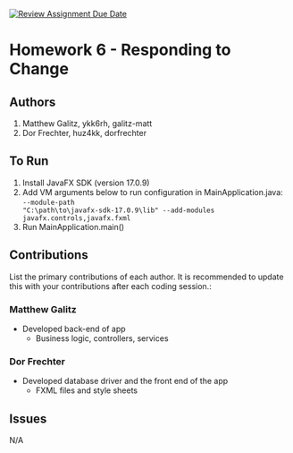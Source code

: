 [![Review Assignment Due Date](https://classroom.github.com/assets/deadline-readme-button-24ddc0f5d75046c5622901739e7c5dd533143b0c8e959d652212380cedb1ea36.svg)](https://classroom.github.com/a/DC1SF4uZ)
# Homework 6 - Responding to Change

## Authors
1) Matthew Galitz, ykk6rh, galitz-matt
2) Dor Frechter, huz4kk, dorfrechter

## To Run
1) Install JavaFX SDK (version 17.0.9)
2) Add VM arguments below to run configuration in MainApplication.java:<br>
<code>--module-path "C:\path\to\javafx-sdk-17.0.9\lib" --add-modules javafx.controls,javafx.fxml</code>
3) Run MainApplication.main()

## Contributions

List the primary contributions of each author. It is recommended to update this with your contributions after each coding session.:

### Matthew Galitz

* Developed back-end of app
  * Business logic, controllers, services

### Dor Frechter

* Developed database driver and the front end of the app
  * FXML files and style sheets

## Issues
N/A